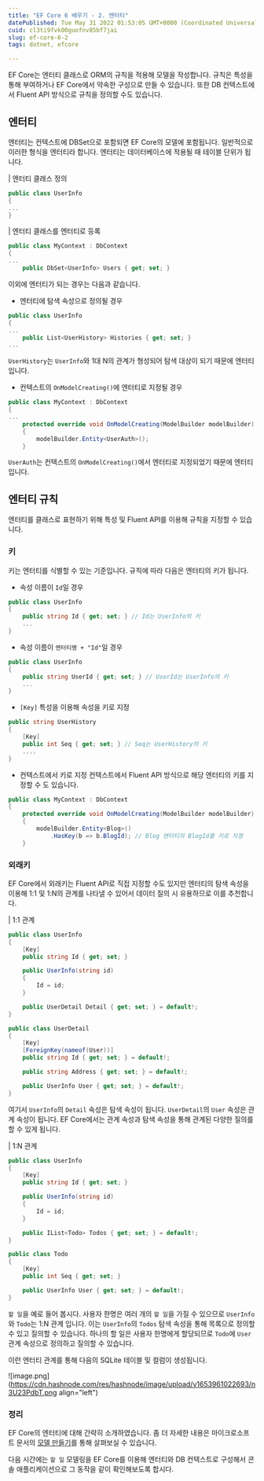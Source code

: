 ```yaml
---
title: "EF Core 6 배우기 - 2. 엔터티"
datePublished: Tue May 31 2022 01:53:05 GMT+0000 (Coordinated Universal Time)
cuid: cl3ti9fvk00guofnv85bf7jai
slug: ef-core-6-2
tags: dotnet, efcore

---
```


EF Core는 엔터티 클래스로 ORM의 규칙을 적용해 모델을 작성합니다. 규칙은 특성을 통해 부여하거나 EF Core에서 약속한 구성으로 만들 수 있습니다. 또한 DB 컨텍스트에서 Fluent API 방식으로 규칙을 정의할 수도 있습니다.

## 엔터티

엔터티는 컨텍스트에 DBSet으로 포함되면 EF Core의 모델에 포함됩니다. 일반적으로 이러한 형식을 엔터티라 합니다. 엔터티는 데이터베이스에 적용될 때 테이블 단위가 됩니다.

| 엔터티 클래스 정의
```csharp
public class UserInfo
{
...
}
```

| 엔터티 클래스를 엔터티로 등록
```csharp
public class MyContext : DbContext
{
...
    public DbSet<UserInfo> Users { get; set; }
```

이외에 엔터티가 되는 경우는 다음과 같습니다.

- 엔터티에 탐색 속성으로 정의될 경우
```csharp
public class UserInfo
{
...
    public List<UserHistory> Histories { get; set; }
...
```
`UserHistory`는 `UserInfo`와 1대 N의 관계가 형성되어 탐색 대상이 되기 때문에 엔터티 입니다.

- 컨텍스트의 `OnModelCreating()`에 엔터티로 지정될 경우
```csharp
public class MyContext : DbContext
{
...
    protected override void OnModelCreating(ModelBuilder modelBuilder)
    {
        modelBuilder.Entity<UserAuth>();
    }
```
`UserAuth`는 컨텍스트의 `OnModelCreating()`에서 엔터티로 지정되었기 때문에 엔터티 입니다.

## 엔터티 규칙
엔터티를 클래스로 표현하기 위해 특성 및 Fluent API를 이용해 규칙을 지정할 수 있습니다.

### 키
키는 엔터티를 식별할 수 있는 기준입니다. 규칙에 따라 다음은 엔터티의 키가 됩니다.

- 속성 이름이 `Id`일 경우
```csharp
public class UserInfo
{
    public string Id { get; set; } // Id는 UserInfo의 키
    ...
}
```

- 속성 이름이 `엔터티명 + "Id"`일 경우
```csharp
public class UserInfo
{
    public string UserId { get; set; } // UserId는 UserInfo의 키
    ...
}
```

- `[Key]` 특성을 이용해 속성을 키로 지정
```csharp
public string UserHistory
{
    [Key]
    public int Seq { get; set; } // Seq는 UserHistory의 키
    ....
}
```

- 컨텍스트에서 키로 지정
컨텍스트에서 Fluent API 방식으로 해당 엔터티의 키를 지정할 수 도 있습니다.
```csharp
public class MyContext : DbContext
{
    protected override void OnModelCreating(ModelBuilder modelBuilder)
    {
        modelBuilder.Entity<Blog>()
            .HasKey(b => b.BlogId); // Blog 엔터티의 BlogId를 키로 지정
    }
```

### 외래키

EF Core에서 외래키는 Fluent API로 직접 지정할 수도 있지만 엔터티의 탐색 속성을 이용해 1:1 및 1:N의 관계를 나타낼 수 있어서 데이터 질의 시 유용하므로 이를 추천합니다.

| 1:1 관계
```csharp
public class UserInfo
{
    [Key]
    public string Id { get; set; }

    public UserInfo(string id)
    {
        Id = id;
    }

    public UserDetail Detail { get; set; } = default!;
}

public class UserDetail
{
    [Key]
    [ForeignKey(nameof(User))]
    public string Id { get; set; } = default!;

    public string Address { get; set; } = default!;

    public UserInfo User { get; set; } = default!;
}
```

여기서 `UserInfo`의 `Detail` 속성은 탐색 속성이 됩니다. `UserDetail`의 `User` 속성은 관계 속성이 됩니다. EF Core에서는 관계 속성과 탐색 속성을 통해 관계된 다양한 질의를 할 수 있게 됩니다.

| 1:N 관계
```csharp
public class UserInfo
{
    [Key]
    public string Id { get; set; }

    public UserInfo(string id)
    {
        Id = id;
    }

    public IList<Todo> Todos { get; set; } = default!;
}

public class Todo
{
    [Key]
    public int Seq { get; set; }

    public UserInfo User { get; set; } = default!;
}
```

`할 일`을 예로 들어 봅시다. 사용자 한명은 여러 개의 `할 일`을 가질 수 있으므로 `UserInfo`와 `Todo`는  1:N 관계 입니다. 이는 `UserInfo`의 `Todos` 탐색 속성을 통해 목록으로 정의할 수 있고 질의할 수 있습니다. 하나의 할 일은 사용자 한명에게 할당되므로  `Todo`에 `User` 관계 속성으로 정의하고 질의할 수 있습니다.

이런 엔터티 관계를 통해 다음의 SQLite 테이블 및 컬럼이 생성됩니다.

![image.png](https://cdn.hashnode.com/res/hashnode/image/upload/v1653961022693/n3U23PdbT.png align="left")

### 정리
EF Core의 엔터티에 대해 간략히 소개하였습니다. 좀 더 자세한 내용은 마이크로소프트  문서의 [모델 만들기](https://docs.microsoft.com/ko-kr/ef/core/modeling/)를 통해 살펴보실 수 있습니다.

다음 시간에는 `할 일` 모델링을 EF Core를 이용해 엔터티와 DB 컨텍스트로 구성해서 콘솔 애플리케이션으로 그 동작을 같이 확인해보도록 합시다.
